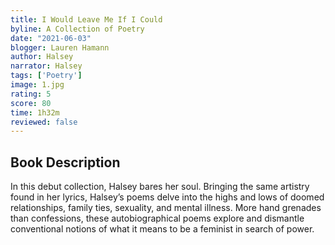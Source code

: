 ```yaml
---
title: I Would Leave Me If I Could
byline: A Collection of Poetry
date: "2021-06-03"
blogger: Lauren Hamann
author: Halsey
narrator: Halsey
tags: ['Poetry']
image: 1.jpg
rating: 5
score: 80
time: 1h32m
reviewed: false
---
```



## Book Description

In this debut collection, Halsey bares her soul. Bringing the same artistry found in her lyrics, Halsey’s poems delve into the highs and lows of doomed relationships, family ties, sexuality, and mental illness. More hand grenades than confessions, these autobiographical poems explore and dismantle conventional notions of what it means to be a feminist in search of power.